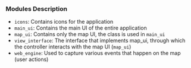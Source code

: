 ### Modules Description

- `icons`: Contains icons for the application
- `main_ui`: Contains the main UI of the entire application
- `map_ui`: Contains only the map UI, the class is used in `main_ui`
- `view_interface`: The interface that implements map_ui, through which the controller 
interacts with the map UI (`map_ui`) 
- `web_engine`: Used to capture various events that happen on the map (user actions)
